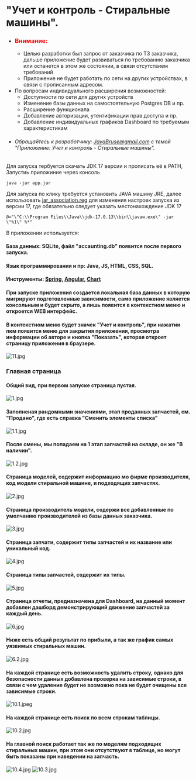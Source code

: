 # "Учет и контроль - Стиральные машины".
- ### <span style="color: red;">Внимание:</span>
    - Целью разработки был запрос от заказчика по ТЗ заказчика, дальше приложение будет развиваться по требованию заказчика или останется в этом же состоянии, в связи отсутствием требований
    - Приложение не будет работать по сети на других устройствах, в связи с прописанным адресом.
- По вопросам индивидуального расширения возможностей:
    - Доступности по сети для других устройств
    - Изменение базы данных на самостоятельную Postgres DB и пр.
    - Расширение функционала
    - Добавление авторизации, утентификации прав доступа и пр.
    - Добавление индивидуальных графиков Dashboard по требуемым характеристикам
- ###### Обращайтесь к разработчику: JavaBruse@gmail.com с темой "Приложение: Учет и контроль - Стиральные машины".

Для запуска тербуется скачать JDK 17 версии и прописать её в PATH,
Запустиь приложиние через консоль 
```shell
java -jar app.jar
```
Для запуска по клику требуется установить JAVA машину JRE, далее использовать [jar_association.reg](jar_association.reg) для изменения настроек запуска из версии 17, где обязательно следует указать
местонахождение JDK 17
````shell
@="\"C:\\Program Files\\Java\\jdk-17.0.13\\bin\\javaw.exe\" -jar \"%1\" %*"
````
В приложении используется:
#### База данных: SQLite, файл "accaunting.db" появится после первого запуска.
#### Язык программирования и пр: Java, JS, HTML, CSS, SQL.
#### Инструменты: [Spring](https://spring.io/), [Angular](https://angularjs.org/), [Chart](https://www.chartjs.org/)




#### При запуске приложения создается локальная база данных в которую мигрируют подготовленные зависимости, само приложение является консольным и будет скрыто, а лишь появится в контекстном меню и откроется WEB интерфейс.
#### В контекстном меню будет значек "Учет и контроль", при нажатии пкм появится меню для закрытия приложения, просмотра информации об авторе и кнопка "Показать", которая откроет страницу приложения в браузере.
![11.jpg](images%2F11.jpg)

### Главная страница 
#### Общий вид, при первом запуске страница пустая.
![1.jpg](images%2F1.jpg)
#### Заполненая рандомными значениями, этап проданных запчастей, см. "Продано", где есть справка "Сменить элементы списка"
![1.1.jpg](images%2F1.1.jpg)
#### После смены, мы попадаем на 1 этап запчастей на складе, он же "В наличии".
![1.2.jpg](images%2F1.2.jpg)
#### Страница моделей, содержит информацию мо фирме производителя, код модели стиральной машине, и подходящих запчастях.
![2.jpg](images%2F2.jpg)
#### Страница производитель модели, содержи все добавленные по умолчанию производителей из базы данных заказчика.
![3.jpg](images%2F3.jpg)
#### Страница запчати, содержит типы запчастей и их название или уникальный код.
![4.jpg](images%2F4.jpg)
#### Страница типы запчастей, содержит их типы.
![5.jpg](images%2F5.jpg)
#### Страница отчеты, предназначена для Dashboard, на данный момент добавлен дашборд демонстрирующий движение запчастей за каждый день.
![6.jpg](images%2F6.jpg)
#### Ниже есть общий результат по прибыли, а так же график самых уязвимых стиральных машин.
![6.2.jpg](images%2F6.2.jpg)
#### На каждой странице есть возможность удалить строку, однако для безопасности данных добавлена проверка на зависимые строки, в связи с чем удаление будет не возможно пока не будет очищены все зависимые строки.
![10.1.jpeg](images%2F10.1.jpeg)

#### На каждой странице есть поиск по всем строкам таблицы.
![10.2.jpg](images%2F10.2.jpg)
#### На главной поиск работает так же по моделям подходящих стиральных машин, при этом они отсутствуют в таблице, но могут быть показаны при наведении на запчасть.
![10.4.jpg](images%2F10.4.jpg)
![10.3.jpg](images%2F10.3.jpg)

